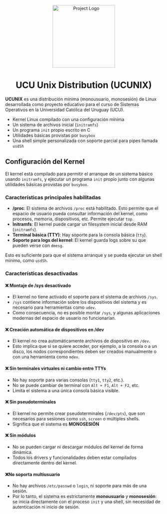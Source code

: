 <p align="center">
  <img src="https://github.com/user-attachments/assets/e3e77878-b1a1-4cdf-abb1-6d925719e057" alt="Project Logo" width="200">
</p>

<h1 align="center">UCU Unix Distribution (UCUNIX)</h1>


**UCUNIX** es una distribución mínima (monousuario, monosesión) de Linux desarrollada como proyecto educativo para el curso de Sistemas Operativos en la Universidad Católica del Uruguay (UCU). 

- Kernel Linux compilado con una configuración mínima 
- Un sistema de archivos inicial (`initramfs`) 
- Un programa `init` propio escrito en C
- Utilidades básicas provistas por `busybox`
- Una shell simple personalizada con soporte parcial para pipes llamada `usdSh`


## Configuración del Kernel

El kernel está compilado para permitir el arranque de un sistema básico usando `initramfs`, y ejecutar un programa `init` propio junto con algunas utilidades básicas provistas por `busybox`.

### Características principales habilitadas

- **/proc**: El sistema de archivos `/proc` está habilitado. Esto permite que el espacio de usuario pueda consultar información del kernel, como procesos, memoria, dispositivos, etc. Permite ejecutar `top`.
- **Initramfs**: El kernel puede cargar un filesystem inicial desde RAM (`initramfs`).
- **Terminal básica (TTY)**: Hay soporte para la consola básica (`tty`).
- **Soporte para logs del kernel**: El kernel guarda logs sobre su que pueden verse con `dmesg`.

Esto es suficiente para que el sistema arranque y se pueda ejecutar un shell mínimo, como `usdSh`.

### Características desactivadas

#### ❌ Montaje de /sys desactivado

- El kernel no tiene activado el soporte para el sistema de archivos `/sys`.
- `/sys` contiene información sobre los dispositivos del sistema y es necesario para herramientas como `udev`.
- Como consecuencia, no es posible montar `/sys`, y algunas aplicaciones modernas del espacio de usuario no funcionarían.

#### ❌ Creación automática de dispositivos en /dev

- El kernel no crea automáticamente archivos de dispositivo en `/dev`.
- Esto implica que si se quiere acceder, por ejemplo, a la consola o a un disco, los nodos correspondientes deben ser creados manualmente o con una herramienta como `mdev`.

#### ❌ Sin terminales virtuales ni cambio entre TTYs

- No hay soporte para varias consolas (`tty1`, `tty2`, etc.).
- No se puede cambiar de terminal con `Alt + F1`, `Alt + F2`, etc.
- Limita el sistema a una única consola básica visible.

#### ❌ Sin pseudoterminales

- El kernel no permite crear pseudoterminales (`/dev/pts`), que son necesarios para sesiones como `ssh`, `screen` o múltiples shells.
- Significa que el sistema es **MONOSESIÓN**

#### ❌ Sin módulos

- No se pueden cargar ni descargar módulos del kernel de forma dinámica.
- Todos los drivers y funcionalidades deben estar compilados directamente dentro del kernel.

#### ❌No soporta multiusuario 

- No hay archivos `/etc/passwd` o `login`, ni soporte para más de una sesión.
- Por lo tanto, el sistema es estrictamente **monousuario** y **monosesión**: se inicia directamente con el proceso `init` y una shell, sin necesidad de autenticación ni inicio de sesión.
